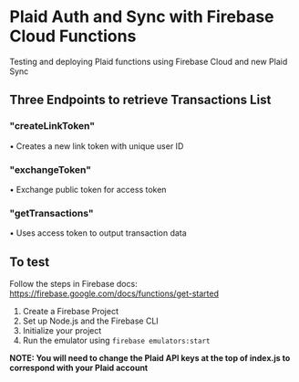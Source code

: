 # Plaid Auth and Sync with Firebase Cloud Functions
Testing and deploying Plaid functions using Firebase Cloud and new Plaid Sync

## Three Endpoints to retrieve Transactions List

### "createLinkToken"
• Creates a new link token with unique user ID

### "exchangeToken"
• Exchange public token for access token

### "getTransactions"
• Uses access token to output transaction data


## To test

Follow the steps in Firebase docs:
https://firebase.google.com/docs/functions/get-started

1. Create a Firebase Project
2. Set up Node.js and the Firebase CLI
3. Initialize your project
4. Run the emulator using ```firebase emulators:start```

**NOTE: You will need to change the Plaid API keys at the top of index.js to correspond with your Plaid account**
